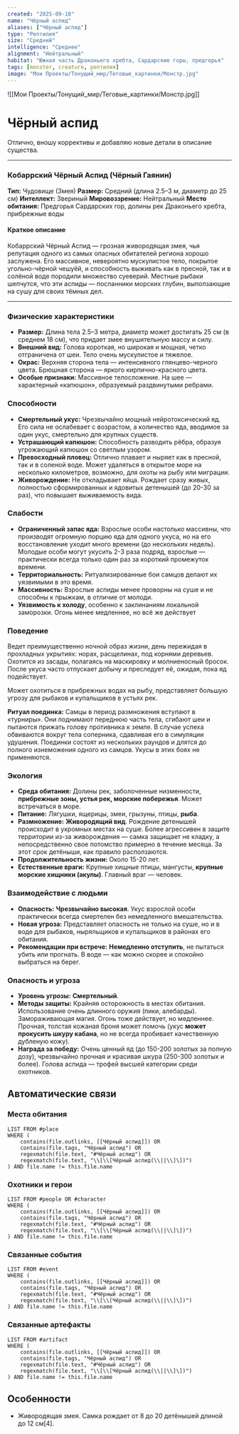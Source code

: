 ```yaml
---
created: "2025-09-18"
name: "Чёрный аспид"
aliases: ["Чёрный аспид"]
type: "Рептилия"
size: "Средний"
intelligence: "Среднее"
alignment: "Нейтральный"
habitat: "Южная часть Драконьего хребта, Сардарские горы, предгорья"
tags: [monster, creature, рептилия]
image: "Мои Проекты/Тонущий_мир/Теговые_картинки/Монстр.jpg"
---
```



![[Мои Проекты/Тонущий_мир/Теговые_картинки/Монстр.jpg]]


# Чёрный аспид

Отлично, вношу коррективы и добавляю новые детали в описание существа.

---

### **Кобаррский Чёрный Аспид (Чёрный Гаянин)**

**Тип:** Чудовище (Змея)
**Размер:** Средний (длина 2.5–3 м, диаметр до 25 см)
**Интеллект:** Звериный
**Мировоззрение:** Нейтральный
**Место обитания:** Предгорья Сардарских гор, долины рек Драконьего хребта, прибрежные воды

#### **Краткое описание**
Кобаррский Чёрный Аспид — грозная живородящая змея, чья репутация одного из самых опасных обитателей региона хорошо заслужена. Его массивное, невероятно мускулистое тело, покрытое угольно-чёрной чешуёй, и способность выживать как в пресной, так и в солёной воде породили множество суеверий. Местные рыбаки шепчутся, что эти аспиды — посланники морских глубин, выползающие на сушу для своих тёмных дел.

---

### **Физические характеристики**

*   **Размер:** Длина тела 2.5–3 метра, диаметр может достигать 25 см (в среднем 18 см), что придает змее внушительную массу и силу.
*   **Внешний вид:** Голова короткая, но широкая и мощная, четко отграничена от шеи. Тело очень мускулистое и тяжелое.
*   **Окрас:** Верхняя сторона тела — интенсивного глянцево-черного цвета. Брюшная сторона — яркого кирпично-красного цвета.
*   **Особые признаки:** Массивное телосложение. На шее — характерный «капюшон», образуемый раздвинутыми ребрами.

### **Способности**

*   **Смертельный укус:** Чрезвычайно мощный нейротоксический яд. Его сила не ослабевает с возрастом, а количество яда, вводимое за один укус, смертельно для крупных существ.
*   **Устрашающий капюшон:** Способность разводить рёбра, образуя угрожающий капюшон со светлым узором.
*   **Превосходный пловец:** Отлично плавает и ныряет как в пресной, так и в соленой воде. Может удаляться в открытое море на несколько километров, возможно, для охоты на рыбу или миграции.
*   **Живорождение:** Не откладывает яйца. Рождает сразу живых, полностью сформированных и ядовитых детенышей (до 20-30 за раз), что повышает выживаемость вида.

### **Слабости**

*   **Ограниченный запас яда:** Взрослые особи настолько массивны, что производят огромную порцию яда для одного укуса, но на его восстановление уходит много времени (до нескольких недель). Молодые особи могут укусить 2-3 раза подряд, взрослые — практически всегда только один раз за короткий промежуток времени.
*   **Территориальность:** Ритуализированные бои самцов делают их уязвимыми в это время.
*   **Массивность:** Взрослые аспиды менее проворны на суше и не способны к прыжкам, в отличие от молоди.
* **Уязвимость к холоду**, особенно к заклинаниям локальной заморозки. Огонь менее медленнее, но всё же действует

### **Поведение**
Ведет преимущественно ночной образ жизни, день пережидая в прохладных укрытиях: норах, расщелинах, под корнями деревьев. Охотится из засады, полагаясь на маскировку и молниеносный бросок. После укуса часто отпускает добычу и преследует её, ожидая, пока яд подействует.

Может охотиться в прибрежных водах на рыбу, представляет большую угрозу для рыбаков и купальщиков в устьях рек. 

**Ритуал поединка:** Самцы в период размножения вступают в «турниры». Они поднимают переднюю часть тела, сгибают шеи и пытаются прижать голову противника к земле. В случае успеха обвиваются вокруг тела соперника, сдавливая его в симуляции удушения. Поединки состоят из нескольких раундов и длятся до полного изнеможения одного из самцов. Укусы в этих боях не применяются.
### **Экология**

*   **Среда обитания:** Долины рек, заболоченные низменности, **прибрежные зоны, устья рек, морские побережья**. Может встречаться в море.
*   **Питание:** Лягушки, ящерицы, змеи, грызуны, птицы, **рыба**.
*   **Размножение:** **Живородящий вид**. Рождение детенышей происходит в укромных местах на суше. Более агрессивен в защите территории из-за живорождения — самка защищает не кладку, а непосредственно свое потомство примерно в течение месяца. За этот срок детёныши, как правило расползаются.
*   **Продолжительность жизни:** Около 15-20 лет.
*   **Естественные враги:** Крупные хищные птицы, мангусты, **крупные морские хищники (акулы)**. Главный враг — человек.

### **Взаимодействие с людьми**

*   **Опасность:** **Чрезвычайно высокая**. Укус взрослой особи практически всегда смертелен без немедленного вмешательства.
*   **Новая угроза:** Представляет опасность не только на суше, но и в воде для рыбаков, ныряльщиков и купальщиков в районах его обитания.
*   **Рекомендации при встрече:** **Немедленно отступить**, не пытаться убить или прогнать. В воде — как можно скорее и спокойно выбраться на берег.

### **Опасность и угроза**

*   **Уровень угрозы:** **Смертельный**.
*   **Методы защиты:** Крайняя осторожность в местах обитания. Использование очень длинного оружия (пики, алебарды). Замораживающая магия. Огонь тоже действует, но медленнее. Прочная, толстая кожаная броня может помочь (укус **может прокусить шкуру кабана**, но не всегда пробивает качественную дубленую кожу).
*   **Награда за победу:** Очень ценный яд (до 150-200 золотых за полную дозу), чрезвычайно прочная и красивая шкура (250-300 золотых и более). Голова аспида — трофей высшей категории среди охотников.
## Автоматические связи
### Места обитания
```dataview
LIST FROM #place
WHERE (
    contains(file.outlinks, [[Чёрный аспид]]) OR
    contains(file.tags, "Чёрный аспид") OR
    regexmatch(file.text, "#Чёрный аспид") OR
    regexmatch(file.text, "\\[\\[Чёрный аспид(\\||\\]\])")
) AND file.name != this.file.name
```

### Охотники и герои
```dataview
LIST FROM #people OR #character
WHERE (
    contains(file.outlinks, [[Чёрный аспид]]) OR
    contains(file.tags, "Чёрный аспид") OR
    regexmatch(file.text, "#Чёрный аспид") OR
    regexmatch(file.text, "\\[\\[Чёрный аспид(\\||\\]\])")
) AND file.name != this.file.name
```

### Связанные события
```dataview
LIST FROM #event
WHERE (
    contains(file.outlinks, [[Чёрный аспид]]) OR
    contains(file.tags, "Чёрный аспид") OR
    regexmatch(file.text, "#Чёрный аспид") OR
    regexmatch(file.text, "\\[\\[Чёрный аспид(\\||\\]\])")
) AND file.name != this.file.name
```

### Связанные артефакты
```dataview
LIST FROM #artifact
WHERE (
    contains(file.outlinks, [[Чёрный аспид]]) OR
    contains(file.tags, "Чёрный аспид") OR
    regexmatch(file.text, "#Чёрный аспид") OR
    regexmatch(file.text, "\\[\\[Чёрный аспид(\\||\\]\])")
) AND file.name != this.file.name
```

## Особенности
- Живородящая змея. Самка рождает от 8 до 20 детёнышей длиной до 12 см[4]. 